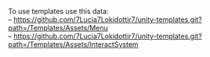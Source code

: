 To use templates use this data: <br>
– https://github.com/7Lucia7Lokidottir7/unity-templates.git?path=/Templates/Assets/Menu <br>
– https://github.com/7Lucia7Lokidottir7/unity-templates.git?path=/Templates/Assets/InteractSystem
